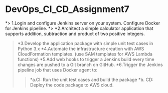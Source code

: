 # DevOps_CI_CD_Assignment7 
*> 1.Login and configure Jenkins server on your system. Configure Docker for Jenkins pipeline. 
*> *2.Architect a simple calculator application that supports addition, subtraction and product of two positive integers.
> *3.Develop the application package with simple unit test cases in Python 3.x
> *4.Automate the infrastructure creation with AWS CloudFormation templates. (use SAM templates for AWS Lambda functions) 
> *5.Add web hooks to trigger a Jenkins build every time changes are pushed to a Git branch on GitHub.
> *6.Trigger the Jenkins pipeline job that uses Docker agent to: 
>> *a.CI: Run the unit test cases and build the package 
>> *b. CD: Deploy the code package to AWS cloud. 


